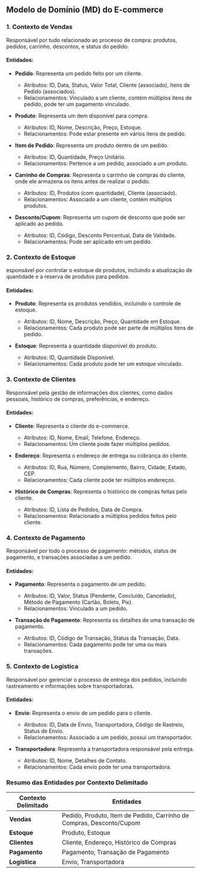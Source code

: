 ## Modelo de Domínio (MD) do E-commerce

### 1. Contexto de Vendas
Responsável por tudo relacionado ao processo de compra: produtos, pedidos, carrinho, descontos, e status do pedido.

#### Entidades:
- **Pedido**: Representa um pedido feito por um cliente.
  - Atributos: ID, Data, Status, Valor Total, Cliente (associado), Itens de Pedido (associados).
  - Relacionamentos: Vinculado a um cliente, contém múltiplos itens de pedido, pode ter um pagamento vinculado.
  
- **Produto**: Representa um item disponível para compra.
  - Atributos: ID, Nome, Descrição, Preço, Estoque.
  - Relacionamentos: Pode estar presente em vários itens de pedido.
  
- **Item de Pedido**: Representa um produto dentro de um pedido.
  - Atributos: ID, Quantidade, Preço Unitário.
  - Relacionamentos: Pertence a um pedido, associado a um produto.
  
- **Carrinho de Compras**: Representa o carrinho de compras do cliente, onde ele armazena os itens antes de realizar o pedido.
  - Atributos: ID, Produtos (com quantidade), Cliente (associado).
  - Relacionamentos: Associado a um cliente, contém múltiplos produtos.
  
- **Desconto/Cupom**: Representa um cupom de desconto que pode ser aplicado ao pedido.
  - Atributos: ID, Código, Desconto Percentual, Data de Validade.
  - Relacionamentos: Pode ser aplicado em um pedido.

### 2. Contexto de Estoque
esponsável por controlar o estoque de produtos, incluindo a atualização de quantidade e a reserva de produtos para pedidos.

#### Entidades:
- **Produto**: Representa os produtos vendidos, incluindo o controle de estoque.
  - Atributos: ID, Nome, Descrição, Preço, Quantidade em Estoque.
  - Relacionamentos: Cada produto pode ser parte de múltiplos itens de pedido.
  
- **Estoque**: Representa a quantidade disponível do produto.
  - Atributos: ID, Quantidade Disponível.
  - Relacionamentos: Cada produto pode ter um estoque vinculado.

### 3. Contexto de Clientes
Responsável pela gestão de informações dos clientes, como dados pessoais, histórico de compras, preferências, e endereço.

#### Entidades:
- **Cliente**: Representa o cliente do e-commerce.
  - Atributos: ID, Nome, Email, Telefone, Endereço.
  - Relacionamentos: Um cliente pode fazer múltiplos pedidos.

- **Endereço**: Representa o endereço de entrega ou cobrança do cliente.
  - Atributos: ID, Rua, Número, Complemento, Bairro, Cidade, Estado, CEP.
  - Relacionamentos: Cada cliente pode ter múltiplos endereços.

- **Histórico de Compras**: Representa o histórico de compras feitas pelo cliente.
  - Atributos: ID, Lista de Pedidos, Data de Compra.
  - Relacionamentos: Relacionado a múltiplos pedidos feitos pelo cliente.

### 4. Contexto de Pagamento
Responsável por todo o processo de pagamento: métodos, status de pagamento, e transações associadas a um pedido.

#### Entidades:
- **Pagamento**: Representa o pagamento de um pedido.
  - Atributos: ID, Valor, Status (Pendente, Concluído, Cancelado), Método de Pagamento (Cartão, Boleto, Pix).
  - Relacionamentos: Vinculado a um pedido.
  
- **Transação de Pagamento**: Representa os detalhes de uma transação de pagamento.
  - Atributos: ID, Código de Transação, Status da Transação, Data.
  - Relacionamentos: Cada pagamento pode ter uma ou mais transações.

### 5. Contexto de Logística
Responsável por gerenciar o processo de entrega dos pedidos, incluindo rastreamento e informações sobre transportadoras.

#### Entidades:
- **Envio**: Representa o envio de um pedido para o cliente.
  - Atributos: ID, Data de Envio, Transportadora, Código de Rastreio, Status de Envio.
  - Relacionamentos: Associado a um pedido, possui um transportador.
  
- **Transportadora**: Representa a transportadora responsável pela entrega.
  - Atributos: ID, Nome, Detalhes de Contato.
  - Relacionamentos: Cada envio pode ter uma transportadora.

### Resumo das Entidades por Contexto Delimitado

| **Contexto Delimitado**    | **Entidades**                                                                 |
|----------------------------|-------------------------------------------------------------------------------|
| **Vendas**                 | Pedido, Produto, Item de Pedido, Carrinho de Compras, Desconto/Cupom         |
| **Estoque**                | Produto, Estoque                                                              |
| **Clientes**               | Cliente, Endereço, Histórico de Compras                                       |
| **Pagamento**              | Pagamento, Transação de Pagamento                                             |
| **Logística**              | Envio, Transportadora                                                         |
